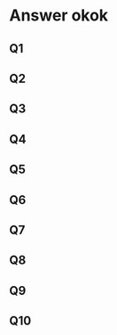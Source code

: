# Answer  okok
## Q1


## Q2



## Q3



## Q4


## Q5



## Q6



## Q7



## Q8



## Q9



## Q10


